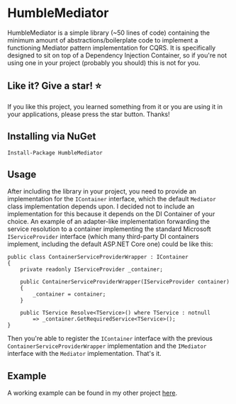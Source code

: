 # HumbleMediator
HumbleMediator is a simple library (~50 lines of code) containing the minimum amount of abstractions/boilerplate code to implement a functioning Mediator pattern implementation for CQRS.
It is specifically designed to sit on top of a Dependency Injection Container, so if you're not using one in your project (probably you should) this is not for you. 

## Like it? Give a star! :star:
If you like this project, you learned something from it or you are using it in your applications, please press the star button. Thanks!

## Installing via NuGet
```
Install-Package HumbleMediator
```

## Usage
After including the library in your project, you need to provide an implementation for the `IContainer` interface, which the default `Mediator` class implementation depends upon. I decided not to include an implementation for this because it depends on the DI Container of your choice.
An example of an adapter-like implementation forwarding the service resolution to a container implementing the standard Microsoft `IServiceProvider` interface (which many third-party DI containers implement, including the default ASP.NET Core one) could be like this:

```
public class ContainerServiceProviderWrapper : IContainer
{
    private readonly IServiceProvider _container;

    public ContainerServiceProviderWrapper(IServiceProvider container)
    {
        _container = container;
    }

    public TService Resolve<TService>() where TService : notnull
        => _container.GetRequiredService<TService>();
}
```

Then you're able to register the `IContainer` interface with the previous `ContainerServiceProviderWrapper` implementation and the `IMediator` interface with the `Mediator` implementation. That's it.

## Example
A working example can be found in my other project [here](https://github.com/undrivendev/template-webapi-aspnet/blob/main/src/WebApiTemplate.Api/Program.cs#L60).
